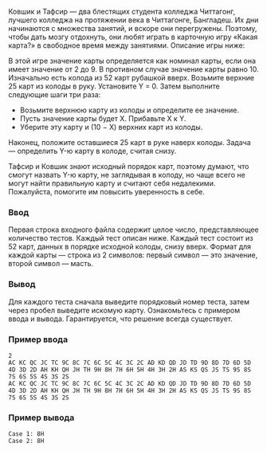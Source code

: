 Ковшик и Тафсир — два блестящих студента колледжа Читтагонг, лучшего колледжа на протяжении века в Читтагонге, Бангладеш. Их дни начинаются с множества занятий, и вскоре они перегружены. Поэтому, чтобы дать мозгу отдохнуть, они любят играть в карточную игру «Какая карта?» в свободное время между занятиями. Описание игры ниже:

В этой игре значение карты определяется как номинал карты, если она имеет значение от 2 до 9. В противном случае значение карты равно 10. Изначально есть колода из 52 карт рубашкой вверх. Возьмите верхние 25 карт из колоды в руку. Установите Y = 0. Затем выполните следующие шаги три раза:

- Возьмите верхнюю карту из колоды и определите ее значение.
- Пусть значение карты будет X. Прибавьте X к Y.
- Уберите эту карту и (10 − X) верхних карт из колоды.

Наконец, положите оставшиеся 25 карт в руке наверх колоды. Задача — определить Y-ю карту в колоде, считая снизу.

Тафсир и Ковшик знают исходный порядок карт, поэтому думают, что смогут назвать Y-ю карту, не заглядывая в колоду, но чаще всего не могут найти правильную карту и считают себя недалекими. Пожалуйста, помогите им повысить уверенность в себе.

### Ввод
Первая строка входного файла содержит целое число, представляющее количество тестов. Каждый тест описан ниже. Каждый тест состоит из 52 карт, данных в порядке исходной колоды, снизу вверх. Формат для каждой карты — строка из 2 символов: первый символ — это значение, второй символ — масть.

### Вывод
Для каждого теста сначала выведите порядковый номер теста, затем через пробел выведите искомую карту. Ознакомьтесь с примером ввода и вывода. Гарантируется, что решение всегда существует.

### Пример ввода
```
2  
AC KC QC JC TC 9C 8C 7C 6C 5C 4C 3C 2C AD KD QD JD TD 9D 8D 7D 6D 5D 4D 3D 2D AH KH QH JH TH 9H 8H 7H 6H 5H 4H 3H 2H AS KS QS JS TS 9S 8S 7S 6S 5S 4S 3S 2S
AC KC QC JC TC 9C 8C 7C 6C 5C 4C 3C 2C AD KD QD JD TD 9D 8D 7D 6D 5D 4D 3D 2D AH KH QH JH TH 9H 8H 7H 6H 5H 4H 3H 2H AS KS QS JS TS 9S 8S 7S 6S 5S 4S 3S 2S
```

### Пример вывода
```
Case 1: 8H  
Case 2: 8H
```